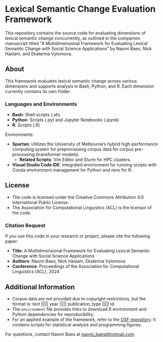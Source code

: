 # Lexical Semantic Change Evaluation Framework

This repository contains the source code for evaluating dimensions of lexical semantic change concurrently, as outlined in the companion manuscript titled "A Multidimensional Framework for Evaluating Lexical Semantic Change with Social Science Applications" by Naomi Baes, Nick Haslam, and Ekaterina Vylomova.

## About

This framework evaluates lexical semantic change across various dimensions and supports analysis in Bash, Python, and R. Each dimension currently contains its own folder.

### Languages and Environments

- **Bash**: Shell scripts (.sh)
- **Python**: Scripts (.py) and Jupyter Notebooks (.ipynb)
- **R**: Scripts (.R)

Environments:

- **Spartan**: Utilizes the University of Melbourne’s hybrid high-performance computing system for preprocessing corpus data for corpus pre-processing (transformer models).
    - **Related Scripts**: Vim Editor and Slurm for HPC clusters.
- **Visual Studio Code IDE**: Integrated environment for running scripts with Conda environment management for Python and renv for R.

## License

- The code is licensed under the Creative Commons Attribution 4.0 International Public License.
- The Association for Computational Linguistics (ACL) is the licensor of the code.

### Citation Request

If you use this code in your research or project, please cite the following paper:

- **Title**: A Multidimensional Framework for Evaluating Lexical Semantic Change with Social Science Applications
- **Authors**: Naomi Baes, Nick Haslam, Ekaterina Vylomova
- **Conference**: Proceedings of the Association for Computational Linguistics (ACL), 2024

## Additional Information

- Corpus data are not provided due to copyright restrictions, but the format is: text ||||| year ||||| publication_type ||||| id.
- The `environment` file provides links to download R environment and Python dependencies for reproducibility.
- For an applied example of the framework, refer to the [OSF repository](https://osf.io/4d7ur/). It contains scripts for statistical analysis and programming figures.

For questions, contact Naomi Baes at naomi_baes@hotmail.com.
